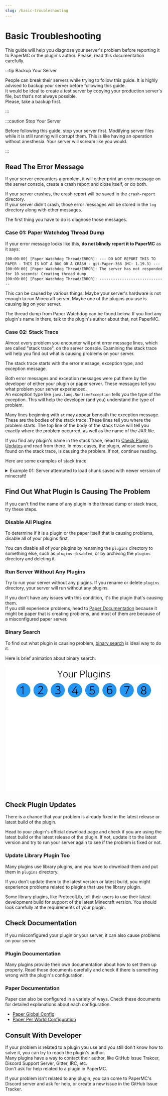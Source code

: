 ```yaml
---
slug: /basic-troubleshooting
---
```


# Basic Troubleshooting

This guide will help you diagnose your server's problem before reporting it to PaperMC or the plugin's author. Please, read this documentation carefully.

:::tip Backup Your Server

People can break their servers while trying to follow this guide. It is highly advised to backup your server before following this guide.  
It would be ideal to create a test server by copying your production server's file, but that's not always possible.  
Please, take a backup first.

:::

:::caution Stop Your Server

Before following this guide, stop your server first. Modifying server files while it is still running will corrupt them. This is like having an operation without anesthesia. Your server will scream like you would.

:::

## Read The Error Message

If your server encounters a problem, it will either print an error message on the server console, create a crash report and close itself, or do both.

If your server crashes, the crash report will be saved in the `crash-report` directory.  
If your server didn't crash, those error messages will be stored in the `log` directory along with other messages.

The first thing you have to do is diagnose those messages.

### Case 01: Paper Watchdog Thread Dump

If your error message looks like this, **do not blindly report it to PaperMC** as it says:

```plaintext
[00:00:00] [Paper Watchdog Thread/ERROR]: --- DO NOT REPORT THIS TO PAPER - THIS IS NOT A BUG OR A CRASH - git-Paper-366 (MC: 1.19.3) ---
[00:00:00] [Paper Watchdog Thread/ERROR]: The server has not responded for 10 seconds! Creating thread dump
[00:00:00] [Paper Watchdog Thread/ERROR]: ------------------------------
```

This can be caused by various things. Maybe your server's hardware is not enough to run Minecraft server. Maybe one of the plugins you use is causing lag on your server.

The thread dump from Paper Watchdog can be found below. If you find any plugin's name in there, talk to the plugin's author about that, not PaperMC.

### Case 02: Stack Trace

Almost every problem you encounter will print error message lines, which are called "stack trace", on the server console. Examining the stack trace will help you find out what is causing problems on your server.

The stack trace starts with the error message, exception type, and exception message.

Both error messages and exception messages were put there by the developer of either your plugin or paper server. These messages tell you what problem your server experienced.  
An exception type like `java.lang.RuntimeException` tells you the type of the exception. This will help the developer (and you) understand the type of problem.

Many lines beginning with `at` may appear beneath the exception message. These are the bodies of the stack trace. These lines tell you where the problem starts. The top line of the body of the stack trace will tell you exactly where the problem occurred, as well as the name of the JAR file.

If you find any plugin's name in the stack trace, head to [Check Plugin Updates](#check-plugin-updates) and read from there. In most cases, the plugin, whose name is found on the stack trace, is causing the problem. If not, continue reading.

Here are some examples of stack trace.

<details>
  <summary>Example 01: Server attempted to load chunk saved with newer version of minecraft!</summary>

```plaintext
[00:00:00 WARN]: java.lang.RuntimeException: Server attempted to load chunk saved with newer version of minecraft! 3218 > 3120
```

You tried to load the world generated with a higher version of Minecraft. You cannot do this.  
If you don't have any backup of your world before the chunk version update, you must use your updated world with a higher version of Minecraft.

</details>

<!-- Another examples -->

## Find Out What Plugin Is Causing The Problem

If you can't find the name of any plugin in the thread dump or stack trace, try these steps.

### Disable All Plugins

To determine if it is a plugin or the paper itself that is causing problems, disable all of your plugins first.

You can disable all of your plugins by renaming the `plugins` directory to something else, such as `plugins-disabled`, or by archiving the `plugins` directory and deleting it.

### Run Server Without Any Plugins

Try to run your server without any plugins. If you rename or delete `plugins` directory, your server will run without any plugins.

If you don't have any issues with this condition, it's the plugin that's causing them.  
If you still experience problems, head to [Paper Documentation](#paper-documentation) because it might be paper that is creating problems, and most of them are because of a misconfigured paper server.

### Binary Search

To find out what plugin is causing problem, [binary search](https://en.wikipedia.org/wiki/Binary_search_algorithm) is ideal way to do it.

Here is brief animation about binary search.

![Binary Search Example](assets/binary-search.gif)

## Check Plugin Updates

There is a chance that your problem is already fixed in the latest release or latest build of the plugin.

Head to your plugin's official download page and check if you are using the latest build or the latest release of the plugin. If not, update it to the latest version and try to run your server again to see if the problem is fixed or not.

### Update Library Plugin Too

Many plugins use library plugins, and you have to download them and put them in `plugins` directory.

If you don't update them to the latest version or latest build, you might experience problems related to plugins that use the library plugin.

Some library plugins, like ProtocolLib, tell their users to use their latest development build for support of the latest Minecraft version. You should look carefully at the requirements of your plugin.

## Check Documentation

If you misconfigured your plugin or your server, it can also cause problems on your server.

### Plugin Documentation

Many plugins provide their own documentation about how to set them up properly. Read those documents carefully and check if there is something wrong with the plugin's configuration.

### Paper Documentation

Paper can also be configured in a variety of ways. Check these documents for detailed explanations about each configuration.

* [Paper Global Config](../reference/global-configuration.md)
* [Paper Per World Configuration](../reference/world-configuration.md)

## Consult With Developer

If your problem is related to a plugin you use and you still don't know how to solve it, you can try to reach the plugin's author.  
Many plugins have a way to contact their author, like GitHub Issue Trakcer, Discord Support Server, Gitter, IRC, etc.  
Don't ask for help related to a plugin in PaperMC.

If your problem isn't related to any plugin, you can come to PaperMC's Discord server and ask for help, or create a new issue in the GitHub Issue Tracker.
